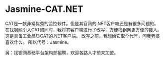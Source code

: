 # Jasmine-CAT.NET
CAT是一款非常优秀的监控软件。但是其官网的.NET客户端还是有很多问题的。
在找钢网引入CAT的同时，我将其客户端进行了改写，方便找钢网更方便的接入。
这是具备工业品质CAT的.NET客户端。
改写之前，我想给它取个代号，问我老婆喜欢什么。
所以代号：Jasmine。

另：找钢网基础平台架构部招聘，欢迎各路人才前来加盟。
